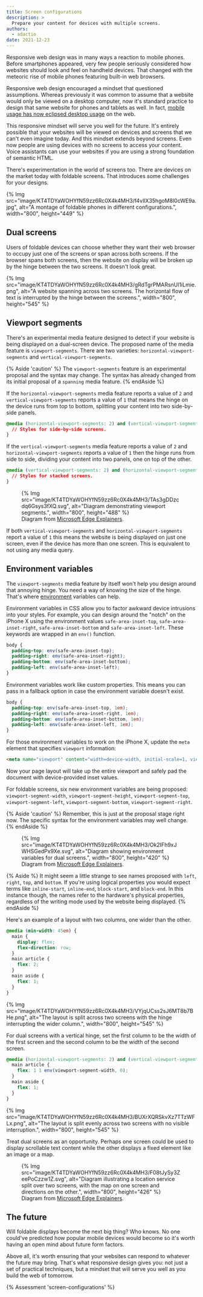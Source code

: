 ```yaml
---
title: Screen configurations
description: >
  Prepare your content for devices with multiple screens.
authors:
  - adactio
date: 2021-12-23
---
```


Responsive web design was in many ways a reaction to mobile phones. Before smartphones appeared, very few people seriously considered how websites should look and feel on handheld devices. That changed with the meteoric rise of mobile phones featuring built-in web browsers.

Responsive web design encouraged a mindset that questioned assumptions. Whereas previously it was common to assume that a website would only be viewed on a desktop computer, now it's standard practice to design that same website for phones and tablets as well. In fact, [mobile usage has now eclipsed desktop usage](https://www.statista.com/statistics/277125/share-of-website-traffic-coming-from-mobile-devices/) on the web. 

This responsive mindset will serve you well for the future. It's entirely possible that your websites will be viewed on devices and screens that we can't even imagine today. And this mindset extends beyond screens. Even now people are using devices with no screens to access your content. Voice assistants can use your websites if you are using a strong foundation of semantic HTML.

There's experimentation in the world of screens too. There are devices on the market today with foldable screens. That introduces some challenges for your designs.

{% Img src="image/KT4TDYaWOHYfN59zz6Rc0X4k4MH3/f4vIlX35hgoM8l0cWE9a.jpg", alt="A montage of foldable phones in different configurations.", width="800", height="449" %}

## Dual screens

Users of foldable devices can choose whether they want their web browser to occupy just one of the screens or span across both screens. If the browser spans both screens, then the website on display will be broken up by the hinge between the two screens. It doesn't look great.

{% Img src="image/KT4TDYaWOHYfN59zz6Rc0X4k4MH3/gRdTgrPMARsnUl1iLmie.png", alt="A website spanning across two screens. The horizontal flow of text is interrupted by the hinge between the screens.", width="800", height="545" %}

## Viewport segments

There's an experimental media feature designed to detect if your website is being displayed on a dual-screen device. The proposed name of the media feature is `viewport-segments`. There are two varieties: `horizontal-viewport-segments` and `vertical-viewport-segments`.

{% Aside 'caution' %}
The `viewport-segments` feature is an experimental proposal and the syntax may change. The syntax has already changed from its initial proposal of a `spanning` media feature.
{% endAside %}

If the `horizontal-viewport-segments` media feature reports a value of `2` and `vertical-viewport-segments` reports a value of `1` that means the hinge on the device runs from top to bottom, splitting your content into two side-by-side panels.

```css
@media (horizontal-viewport-segments: 2) and (vertical-viewport-segments: 1) {
  // Styles for side-by-side screens.
}
```

If the `vertical-viewport-segments` media feature reports a value of `2` and `horizontal-viewport-segments` reports a value of `1` then the hinge runs from side to side, dividing your content into two panels, one on top of the other.

```css
@media (vertical-viewport-segments: 2) and (horizontal-viewport-segments: 1) {
  // Styles for stacked screens.
}
```

<figure>
{% Img src="image/KT4TDYaWOHYfN59zz6Rc0X4k4MH3/TAs3gDDzcdq6Gsys3fXQ.svg", alt="Diagram demonstrating viewport segments.", width="800", height="488" %}
<figcaption>
   Diagram from <a href="https://github.com/MicrosoftEdge/MSEdgeExplainers/blob/main/Foldables/explainer.md">Microsoft Edge Explainers</a>.
 </figcaption>
</figure>

If both `vertical-viewport-segments` and `horizontal-viewport-segments` report a value of `1` this means the website is being displayed on just one screen, even if the device has more than one screen. This is equivalent to not using any media query.

## Environment variables

The `viewport-segments` media feature by itself won't help you design around that annoying hinge. You need a way of knowing the size of the hinge. That's where [environment](https://developer.mozilla.org/docs/Web/CSS/env()) variables can help.

Environment variables in CSS allow you to factor awkward device intrusions into your styles. For example, you can design around the "notch" on the iPhone X using the environment values `safe-area-inset-top`, `safe-area-inset-right`, `safe-area-inset-bottom` and `safe-area-inset-left`. These keywords are wrapped in an `env()` function.

```css
body {
  padding-top: env(safe-area-inset-top);
  padding-right: env(safe-area-inset-right);
  padding-bottom: env(safe-area-inset-bottom);
  padding-left: env(safe-area-inset-left);
}
```

Environment variables work like custom properties. This means you can pass in a fallback option in case the environment variable doesn't exist.

```css
body {
  padding-top: env(safe-area-inset-top, 1em);
  padding-right: env(safe-area-inset-right, 1em);
  padding-bottom: env(safe-area-inset-bottom, 1em);
  padding-left: env(safe-area-inset-left, 1em);
}
```

For those environment variables to work on the iPhone X, update the `meta` element that specifies `viewport` information:

```html
<meta name="viewport" content="width=device-width, initial-scale=1, viewport-fit=cover">
```

Now your page layout will take up the entire viewport and safely pad the document with device-provided inset values.

For foldable screens, six new environment variables are being proposed: `viewport-segment-width`, `viewport-segment-height`, `viewport-segment-top`, `viewport-segment-left`, `viewport-segment-bottom`, `viewport-segment-right`.

{% Aside 'caution' %}
Remember, this is just at the proposal stage right now. The specific syntax for the environment variables may well change.
{% endAside %}

<figure class="w-figure">
{% Img src="image/KT4TDYaWOHYfN59zz6Rc0X4k4MH3/Ok2IFh9xJWHSGedPx9Xe.svg", alt="Diagram showing environment variables for dual screens.", width="800", height="420" %}
<figcaption class="w-figcaption">
   Diagram from <a href="https://github.com/MicrosoftEdge/MSEdgeExplainers/blob/main/Foldables/explainer.md">Microsoft Edge Explainers</a>.
 </figcaption>
</figure>

{% Aside %}
It might seem a little strange to see names proposed with `left`, `right`, `top`, and `bottom`. If you're using logical properties you would expect terms like `inline-start`, `inline-end`, `block-start`, and `block-end`. In this instance though, the names refer to the hardware's physical properties, regardless of the writing mode used by the website being displayed.
{% endAside %}

Here's an example of a layout with two columns, one wider than the other.

```css
@media (min-width: 45em) {
  main {
    display: flex;
    flex-direction: row;
  }
  main article {
    flex: 2;
  }
  main aside {
    flex: 1;
  }
}
```

{% Img src="image/KT4TDYaWOHYfN59zz6Rc0X4k4MH3/VYjqUCss2sJ6MT8b7BHe.png", alt="The layout is split across two screens with the hinge interrupting the wider column.", width="800", height="545" %}


For dual screens with a vertical hinge, set the first column to be the width of the first screen and the second column to be the width of the second screen.

```css
@media (horizontal-viewport-segments: 2) and (vertical-viewport-segments: 1) {
  main article {
    flex: 1 1 env(viewport-segment-width, 0);
  }
  main aside {
    flex: 1;
  }
}
```

{% Img src="image/KT4TDYaWOHYfN59zz6Rc0X4k4MH3/BUXrXQRSkvXz7TTzWFLx.png", alt="The layout is split evenly across two screens with no visible interruption.", width="800", height="545" %}


Treat dual screens as an opportunity. Perhaps one screen could be used to display scrollable text content while the other displays a fixed element like an image or a map.

<figure class="w-figure">
{% Img src="image/KT4TDYaWOHYfN59zz6Rc0X4k4MH3/F08tJySy3ZeePoCzzw1Z.svg", alt="Diagram illustrating a location service split over two screens, with the map on one screen and directions on the other.", width="800", height="426" %}
<figcaption class="w-figcaption">
   Diagram from <a href="https://github.com/MicrosoftEdge/MSEdgeExplainers/blob/main/Foldables/explainer.md">Microsoft Edge Explainers</a>.
 </figcaption>
</figure>

## The future

Will foldable displays become the next big thing? Who knows. No one could've predicted how popular mobile devices would become so it's worth having an open mind about future form factors.

Above all, it's worth ensuring that your websites can respond to whatever the future may bring. That's what responsive design gives you: not just a set of practical techniques, but a mindset that will serve you well as you build the web of tomorrow.

{% Assessment 'screen-configurations' %}
